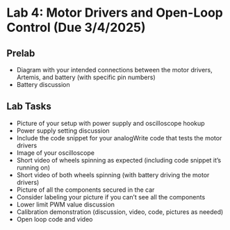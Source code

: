 # Lab 4: Motor Drivers and Open-Loop Control (Due 3/4/2025)

## Prelab
* Diagram with your intended connections between the motor drivers, Artemis, and battery (with specific pin numbers)
* Battery discussion

## Lab Tasks
* Picture of your setup with power supply and oscilloscope hookup
* Power supply setting discussion
* Include the code snippet for your analogWrite code that tests the motor drivers
* Image of your oscilloscope
* Short video of wheels spinning as expected (including code snippet it’s running on)
* Short video of both wheels spinning (with battery driving the motor drivers)
* Picture of all the components secured in the car
* Consider labeling your picture if you can’t see all the components
* Lower limit PWM value discussion
* Calibration demonstration (discussion, video, code, pictures as needed)
* Open loop code and video
